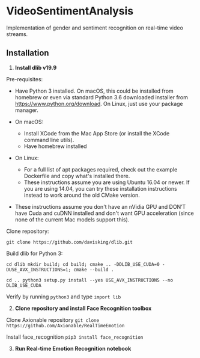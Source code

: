 # VideoSentimentAnalysis
Implementation of gender and sentiment recognition on real-time video streams. 

## Installation

1. <strong>Install dlib v19.9</strong>

Pre-requisites:
* Have Python 3 installed. On macOS, this could be installed from homebrew or even via standard Python 3.6 downloaded installer from https://www.python.org/download. On Linux, just use your package manager.

* On macOS:
    * Install XCode from the Mac App Store (or install the XCode command line utils).
    * Have homebrew installed
* On Linux:
    * For a full list of apt packages required, check out the example Dockerfile and copy what's installed there.
    * These instructions assume you are using Ubuntu 16.04 or newer. If you are using 14.04, you can try these installation instructions instead to work around the old CMake version.
* These instructions assume you don't have an nVidia GPU and DON’T have Cuda and cuDNN installed and don't want GPU acceleration (since none of the current Mac models support this).


Clone repository:

`git clone https://github.com/davisking/dlib.git`


Build dlib for Python 3:

`cd dlib
mkdir build; cd build; cmake .. -DDLIB_USE_CUDA=0 -DUSE_AVX_INSTRUCTIONS=1; cmake --build .`

`cd ..
python3 setup.py install --yes USE_AVX_INSTRUCTIONS --no DLIB_USE_CUDA`

Verify by running `python3` and type `import lib`

2. <strong>Clone repository and install Face Recognition toolbox</strong>

Clone Axionable repository
`git clone https://github.com/Axionable/RealTimeEmotion`

Install face_recognition
`pip3 install face_recognition`


3. <strong>Run Real-time Emotion Recognition notebook</strong>
